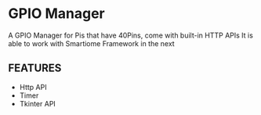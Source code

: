 # GPIO Manager

A GPIO Manager for Pis that have 40Pins, come with built-in HTTP APIs
It is able to work with Smartiome Framework in the next

## FEATURES
- Http API
- Timer
- Tkinter API